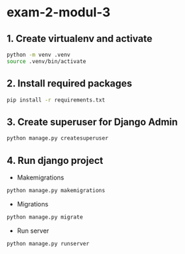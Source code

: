 # exam-2-modul-3

## 1. Create virtualenv and activate

```sh
python -m venv .venv
source .venv/bin/activate
```

## 2. Install required packages

```sh
pip install -r requirements.txt
```

## 3. Create superuser for Django Admin

```sh
python manage.py createsuperuser
```

## 4. Run django project

- Makemigrations

```sh
python manage.py makemigrations
```

- Migrations

```sh
python manage.py migrate
```

- Run server

```sh
python manage.py runserver
```
